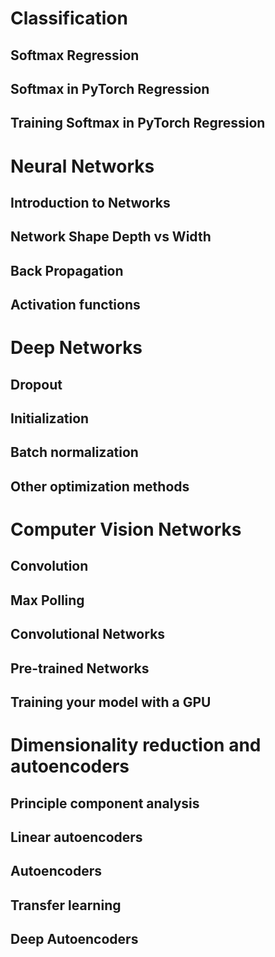 
# Classification
## Softmax Regression
## Softmax in PyTorch Regression
## Training Softmax in PyTorch Regression

# Neural Networks

## Introduction to Networks
## Network Shape Depth vs Width
## Back Propagation
## Activation functions

# Deep Networks

## Dropout
## Initialization
## Batch normalization
## Other optimization methods

# Computer Vision Networks

## Convolution
## Max Polling
## Convolutional Networks
## Pre-trained Networks
## Training your model with a GPU

# Dimensionality reduction and autoencoders

## Principle component analysis
## Linear autoencoders
## Autoencoders
## Transfer learning
## Deep Autoencoders

